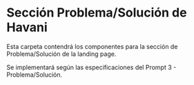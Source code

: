 
# Sección Problema/Solución de Havani

Esta carpeta contendrá los componentes para la sección de Problema/Solución de la landing page.

Se implementará según las especificaciones del Prompt 3 - Problema/Solución.
